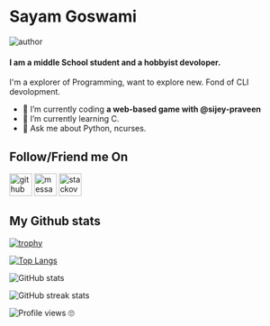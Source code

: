 # Sayam Goswami
![author](https://img.shields.io/badge/author-Myself-blue)
#### I am a middle School student and a hobbyist devoloper.
<!--m![I am a student devoloper](https://avatars.githubusercontent.com/u/81681676?v=4)-->

I'm a explorer of Programming, want to explore new. Fond of CLI devolopment.

- 🔭 I’m currently coding **a web-based game with @sijey-praveen**
- 🌱 I’m currently learning C.
- 💬 Ask me about Python, ncurses.

## Follow/Friend me On

[<img src='https://cdn.jsdelivr.net/npm/simple-icons@3.0.1/icons/github.svg' alt='github' height='40'>](https://github.com/sayampy)
[<img src="https://cdn.jsdelivr.net/npm/simple-icons@3.0.1/icons/discord.svg" alt='message @sayampy on discord' height='40'>](https://discord.com/channels/@me/810418783847055411)
[<img src="https://cdn.jsdelivr.net/npm/simple-icons@3.0.1/icons/stackoverflow.svg" alt='stackoverflow' height='40'>](https://stackoverflow.com/users/15397541/sayampy?tab=profile)
## My Github stats
[![trophy](https://github-profile-trophy.vercel.app/?username=sayampy)](https://github.com/ryo-ma/github-profile-trophy)

[![Top Langs](https://github-readme-stats.vercel.app/api/top-langs/?username=sayampy)](https://github.com/anuraghazra/github-readme-stats)

![GitHub stats](https://github-readme-stats.vercel.app/api?username=sayampy&show_icons=true)  

![GitHub streak stats](https://github-readme-streak-stats.herokuapp.com/?user=sayampy)  

![Profile views](https://gpvc.arturio.dev/sayampy) 🙄
